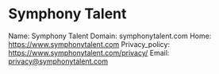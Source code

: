
# Symphony Talent

Name: Symphony Talent
Domain: symphonytalent.com
Home: https://www.symphonytalent.com
Privacy_policy: https://www.symphonytalent.com/privacy/
Email: privacy@symphonytalent.com
